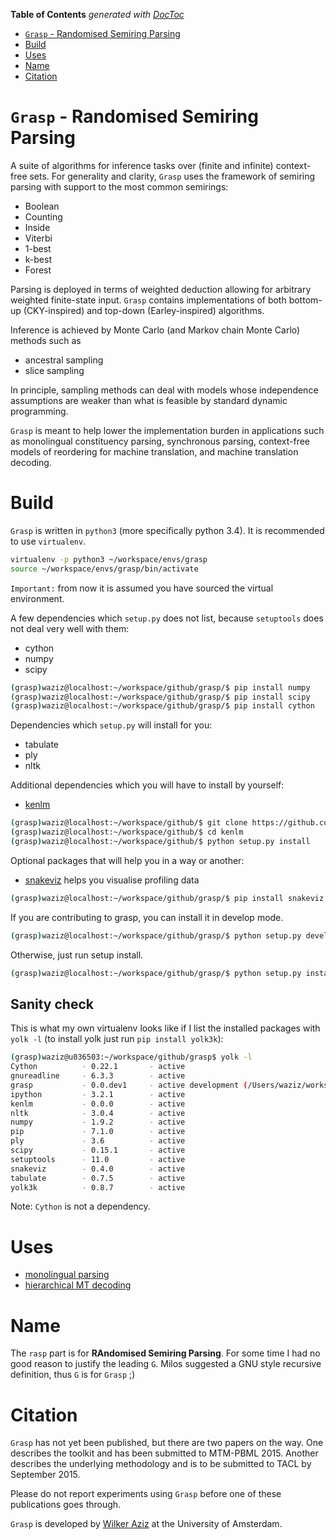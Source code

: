 <!-- START doctoc generated TOC please keep comment here to allow auto update -->
<!-- DON'T EDIT THIS SECTION, INSTEAD RE-RUN doctoc TO UPDATE -->
**Table of Contents**  *generated with [DocToc](https://github.com/thlorenz/doctoc)*

- [`Grasp` - Randomised Semiring Parsing](#grasp---randomised-semiring-parsing)
- [Build](#build)
- [Uses](#uses)
- [Name](#name)
- [Citation](#citation)

<!-- END doctoc generated TOC please keep comment here to allow auto update -->

# `Grasp` - Randomised Semiring Parsing

A suite of algorithms for inference tasks over (finite and infinite) context-free sets.
For generality and clarity, `Grasp` uses the framework of semiring parsing with support to the most common semirings:
 * Boolean
 * Counting
 * Inside
 * Viterbi
 * 1-best
 * k-best
 * Forest

Parsing is deployed in terms of weighted deduction allowing for arbitrary weighted finite-state input.
`Grasp` contains implementations of both bottom-up (CKY-inspired) and top-down (Earley-inspired) algorithms.

Inference is achieved by Monte Carlo (and Markov chain Monte Carlo) methods such as
 * ancestral sampling
 * slice sampling

In principle, sampling methods can deal with models whose independence assumptions are weaker than what
is feasible by standard dynamic programming.

`Grasp` is meant to help lower the implementation burden in applications such as monolingual constituency parsing,
synchronous parsing, context-free models of reordering for machine translation, and machine translation decoding.

# Build

`Grasp` is written in `python3` (more specifically python 3.4). 
It is recommended to use `virtualenv`.


```bash
virtualenv -p python3 ~/workspace/envs/grasp
source ~/workspace/envs/grasp/bin/activate
```

``Important:`` from now it is assumed you have sourced the virtual environment. 

A few dependencies which `setup.py` does not list, because `setuptools` does not deal very well with them:

 * cython 
 * numpy
 * scipy
 
 
```bash
(grasp)waziz@localhost:~/workspace/github/grasp/$ pip install numpy
(grasp)waziz@localhost:~/workspace/github/grasp/$ pip install scipy
(grasp)waziz@localhost:~/workspace/github/grasp/$ pip install cython
```

Dependencies which `setup.py` will install for you:

 * tabulate
 * ply
 * nltk

Additional dependencies which you will have to install by yourself:

 * [kenlm](https://github.com/kpu/kenlm.git)
 
 
```bash
(grasp)waziz@localhost:~/workspace/github/$ git clone https://github.com/kpu/kenlm.git
(grasp)waziz@localhost:~/workspace/github/$ cd kenlm
(grasp)waziz@localhost:~/workspace/github/$ python setup.py install
```

Optional packages that will help you in a way or another:

 * [snakeviz](https://jiffyclub.github.io/snakeviz/) helps you visualise profiling data
 
 
```bash
(grasp)waziz@localhost:~/workspace/github/grasp/$ pip install snakeviz
```

If you are contributing to grasp, you can install it in develop mode.


```bash
(grasp)waziz@localhost:~/workspace/github/grasp/$ python setup.py develop
```


Otherwise, just run setup install.

```bash
(grasp)waziz@localhost:~/workspace/github/grasp/$ python setup.py install
```


## Sanity check

This is what my own virtualenv looks like if I list the installed packages with `yolk -l` (to install yolk just run `pip install yolk3k`):

```bash
(grasp)waziz@u036503:~/workspace/github/grasp$ yolk -l
Cython          - 0.22.1       - active
gnureadline     - 6.3.3        - active
grasp           - 0.0.dev1     - active development (/Users/waziz/workspace/github/grasp)
ipython         - 3.2.1        - active
kenlm           - 0.0.0        - active
nltk            - 3.0.4        - active
numpy           - 1.9.2        - active
pip             - 7.1.0        - active
ply             - 3.6          - active
scipy           - 0.15.1       - active
setuptools      - 11.0         - active
snakeviz        - 0.4.0        - active
tabulate        - 0.7.5        - active
yolk3k          - 0.8.7        - active
```

Note: `Cython` is not a dependency.

# Uses


* [monolingual parsing](grasp/cfg/README.md)
* [hierarchical MT decoding](grasp/mt/README.md)


# Name

The `rasp` part is for **RAndomised Semiring Parsing**. 
For some time I had no good reason to justify the leading `G`.
Milos suggested a GNU style recursive definition, thus `G` is for `Grasp` ;)


# Citation

`Grasp` has not yet been published, but there are two papers on the way.
One describes the toolkit and has been submitted to MTM-PBML 2015.
Another describes the underlying methodology and is to be submitted to TACL by September 2015.

Please do not report experiments using `Grasp` before one of these publications goes through.

`Grasp` is developed by [Wilker Aziz](http://wilkeraziz.github.io) at the University of Amsterdam.
